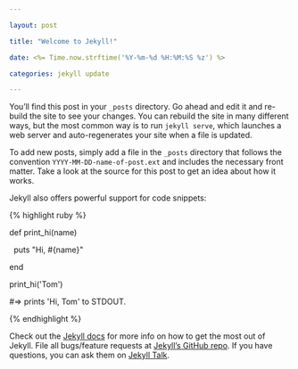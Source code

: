 ```yaml
---

layout: post

title: "Welcome to Jekyll!"

date: <%= Time.now.strftime('%Y-%m-%d %H:%M:%S %z') %>

categories: jekyll update

---
```


You’ll find this post in your `_posts` directory. Go ahead and edit it and re-build the site to see your changes. You can rebuild the site in many different ways, but the most common way is to run `jekyll serve`, which launches a web server and auto-regenerates your site when a file is updated.


To add new posts, simply add a file in the `_posts` directory that follows the convention `YYYY-MM-DD-name-of-post.ext` and includes the necessary front matter. Take a look at the source for this post to get an idea about how it works.


Jekyll also offers powerful support for code snippets:


{% highlight ruby %}

def print_hi(name)

  puts "Hi, #{name}"

end

print_hi('Tom')

#=> prints 'Hi, Tom' to STDOUT.

{% endhighlight %}


Check out the [Jekyll docs][jekyll-docs] for more info on how to get the most out of Jekyll. File all bugs/feature requests at [Jekyll’s GitHub repo][jekyll-gh]. If you have questions, you can ask them on [Jekyll Talk][jekyll-talk].


[jekyll-docs]: http://jekyllrb.com/docs/home

[jekyll-gh]: https://github.com/jekyll/jekyll

[jekyll-talk]: https://talk.jekyllrb.com/

